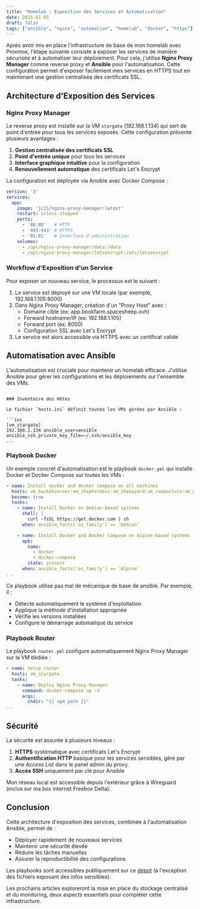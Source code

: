 ```yaml
---
title: "Homelab : Exposition des Services et Automatisation"
date: 2025-01-05
draft: false
tags: ["ansible", "nginx", "automation", "homelab", "docker", "https"]
---
```


Après avoir mis en place l'infrastructure de base de mon homelab avec Proxmox, l'étape suivante consiste à exposer les services de manière sécurisée et à automatiser leur déploiement. Pour cela, j'utilise **Nginx Proxy Manager** comme reverse proxy et **Ansible** pour l'automatisation. Cette configuration permet d'exposer facilement mes services en HTTPS tout en maintenant une gestion centralisée des certificats SSL.

## Architecture d'Exposition des Services

### Nginx Proxy Manager

Le reverse proxy est installé sur la VM `stargate` (192.168.1.134) qui sert de point d'entrée pour tous les services exposés. Cette configuration présente plusieurs avantages :

1. **Gestion centralisée des certificats SSL**
2. **Point d'entrée unique** pour tous les services
3. **Interface graphique intuitive** pour la configuration
4. **Renouvellement automatique** des certificats Let's Encrypt

La configuration est déployée via Ansible avec Docker Compose :

```yaml
version: '3'
services:
  app:
    image: 'jc21/nginx-proxy-manager:latest'
    restart: unless-stopped
    ports:
      - '80:80'   # HTTP
      - '443:443' # HTTPS
      - '81:81'   # Interface d'administration
    volumes:
      - /opt/nginx-proxy-manager/data:/data
      - /opt/nginx-proxy-manager/letsencrypt:/etc/letsencrypt
```

### Workflow d'Exposition d'un Service

Pour exposer un nouveau service, le processus est le suivant :

1. Le service est déployé sur une VM locale (par exemple, 192.168.1.105:8000)
2. Dans Nginx Proxy Manager, création d'un "Proxy Host" avec :
   - Domaine cible (ex: app.bookfarm.spacesheep.ovh)
   - Forward hostname/IP (ex: 192.168.1.105)
   - Forward port (ex: 8000)
   - Configuration SSL avec Let's Encrypt
3. Le service est alors accessible via HTTPS avec un certificat valide

## Automatisation avec Ansible

L'automatisation est cruciale pour maintenir un homelab efficace. J'utilise Ansible pour gérer les configurations et les déploiements sur l'ensemble des VMs.
```

### Inventaire des Hôtes

Le fichier `hosts.ini` définit toutes les VMs gérées par Ansible :

```ini
[vm_stargate]
192.168.1.134 ansible_user=ansible ansible_ssh_private_key_file=~/.ssh/ansible_key
...
```

### Playbook Docker

Un exemple concret d'automatisation est le playbook `docker.yml` qui installe Docker et Docker Compose sur toutes les VMs :

```yaml
- name: Install docker and docker compose on all machines
  hosts: vm_buckobserver:vm_shepherdess:vm_sheepyard:vm_rampasture:vm_nebulamb:vm_stargate
  become: true
  tasks:
    - name: Install Docker on Debian-based systems
      shell: |
        curl -fsSL https://get.docker.com | sh
      when: ansible_facts['os_family'] == 'Debian'

    - name: Install Docker and Docker Compose on Alpine-based systems
      apk:
        name:
          - docker
          - docker-compose
        state: present
      when: ansible_facts['os_family'] == 'Alpine'
...
```

Ce playbook utilise pas mal de mécanique de base de ansible. Par exemple, il :
- Détecte automatiquement le système d'exploitation
- Applique la méthode d'installation appropriée
- Vérifie les versions installées
- Configure le démarrage automatique du service

### Playbook Router

Le playbook `router.yml` configure automatiquement Nginx Proxy Manager sur la VM dédiée :

```yaml
- name: Setup router
  hosts: vm_stargate
  tasks:
    - name: Deploy Nginx Proxy Manager
      command: docker-compose up -d
      args:
        chdir: "{{ npm_path }}"
...
```

## Sécurité

La sécurité est assurée à plusieurs niveaux :

1. **HTTPS** systématique avec certificats Let's Encrypt
2. **Authentification HTTP** basique pour les services sensibles, géré par une *Access List* dans le panel admin du proxy.
4. **Accès SSH** uniquement par clé pour Ansible

Mon réseau local est accessible depuis l'extérieur grâce à Wireguard (inclus sur ma box internet Freebox Delta).

## Conclusion

Cette architecture d'exposition des services, combinée à l'automatisation Ansible, permet de :
- Déployer rapidement de nouveaux services
- Maintenir une sécurité élevée
- Réduire les tâches manuelles
- Assurer la reproductibilité des configurations

Les playbooks sont accessibles publiquement sur ce [dépot](https://github.com/nathanlq/ansible-task-manager) (à l'exception des fichiers exposant des infos sensibles).

Les prochains articles exploreront la mise en place du stockage centralisé et du monitoring, deux aspects essentiels pour compléter cette infrastructure.